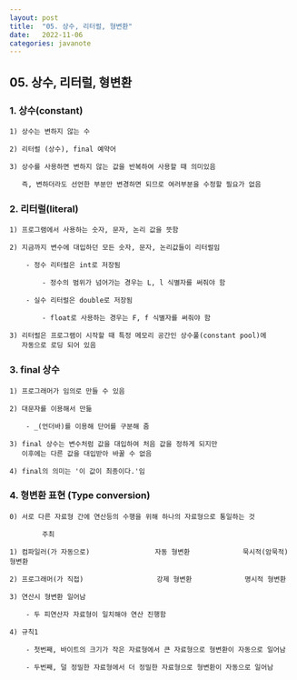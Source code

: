 ```yaml
---
layout: post
title:  "05. 상수, 리터럴, 형변환"
date:   2022-11-06
categories: javanote
---
```


## 05. 상수, 리터럴, 형변환

### 1. 상수(constant)

    1) 상수는 변하지 않는 수

    2) 리터럴 (상수), final 예약어

    3) 상수를 사용하면 변하지 않는 값을 반복하여 사용할 때 의미있음

       즉, 변하더라도 선언한 부분만 변경하면 되므로 여러부분을 수정할 필요가 없음

### 2. 리터럴(literal)

    1) 프로그램에서 사용하는 숫자, 문자, 논리 값을 뜻함

    2) 지금까지 변수에 대입하던 모든 숫자, 문자, 논리값들이 리터럴임

        - 정수 리터럴은 int로 저장됨

            - 정수의 범위가 넘어가는 경우는 L, l 식별자를 써줘야 함

        - 실수 리터럴은 double로 저장됨

            - float로 사용하는 경우는 F, f 식별자를 써줘야 함
   
    3) 리터럴은 프로그램이 시작할 때 특정 메모리 공간인 상수풀(constant pool)에
       자동으로 로딩 되어 있음

### 3. final 상수

    1) 프로그래머가 임의로 만들 수 있음

    2) 대문자를 이용해서 만듦

        - _(언더바)를 이용해 단어를 구분해 줌

    3) final 상수는 변수처럼 값을 대입하여 처음 값을 정하게 되지만
       이후에는 다른 값을 대입받아 바꿀 수 없음

    4) final의 의미는 '이 값이 최종이다.'임

### 4. 형변환 표현 (Type conversion)

    0) 서로 다른 자료형 간에 연산등의 수행을 위해 하나의 자료형으로 통일하는 것

            주최

    1) 컴파일러(가 자동으로)                자동 형변환             묵시적(암묵적) 형변환

    2) 프로그래머(가 직접)                  강제 형변환             명시적 형변환
    
    3) 연산시 형변환 일어남

        - 두 피연산자 자료형이 일치해야 연산 진행함

    4) 규칙1

        - 첫번째, 바이트의 크기가 작은 자료형에서 큰 자료형으로 형변환이 자동으로 일어남

        - 두번째, 덜 정밀한 자료형에서 더 정밀한 자료형으로 형변환이 자동으로 일어남